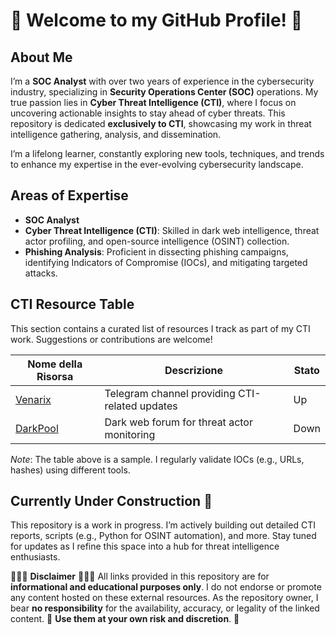 # 🦅 Welcome to my GitHub Profile! 🦅

## About Me
I’m a **SOC Analyst** with over two years of experience in the cybersecurity industry, specializing in **Security Operations Center (SOC)** operations. My true passion lies in **Cyber Threat Intelligence (CTI)**, where I focus on uncovering actionable insights to stay ahead of cyber threats. This repository is dedicated **exclusively to CTI**, showcasing my work in threat intelligence gathering, analysis, and dissemination.

I’m a lifelong learner, constantly exploring new tools, techniques, and trends to enhance my expertise in the ever-evolving cybersecurity landscape.

## Areas of Expertise
- **SOC Analyst**
- **Cyber Threat Intelligence (CTI)**: Skilled in dark web intelligence, threat actor profiling, and open-source intelligence (OSINT) collection.
- **Phishing Analysis**: Proficient in dissecting phishing campaigns, identifying Indicators of Compromise (IOCs), and mitigating targeted attacks.

## CTI Resource Table
This section contains a curated list of resources I track as part of my CTI work. Suggestions or contributions are welcome!

| Nome della Risorsa          | Descrizione                                      | Stato |
|-----------------------------|--------------------------------------------------|-------|
| [Venarix](https://t.me/venarix) | Telegram channel providing CTI-related updates | Up    |
| [DarkPool](https://darkpool.example.com) | Dark web forum for threat actor monitoring     | Down  |

*Note*: The table above is a sample. I regularly validate IOCs (e.g., URLs, hashes) using different tools.
## Currently Under Construction 🚧
This repository is a work in progress. 
I’m actively building out detailed CTI reports, scripts (e.g., Python for OSINT automation), and more. 
Stay tuned for updates as I refine this space into a hub for threat intelligence enthusiasts.

🛑🛑🛑 **Disclaimer** 🛑🛑🛑
All links provided in this repository are for **informational and educational purposes only**. 
I do not endorse or promote any content hosted on these external resources. 
As the repository owner, I bear **no responsibility** for the availability, accuracy, or legality of the linked content. 
🛑 **Use them at your own risk and discretion**. 🛑
